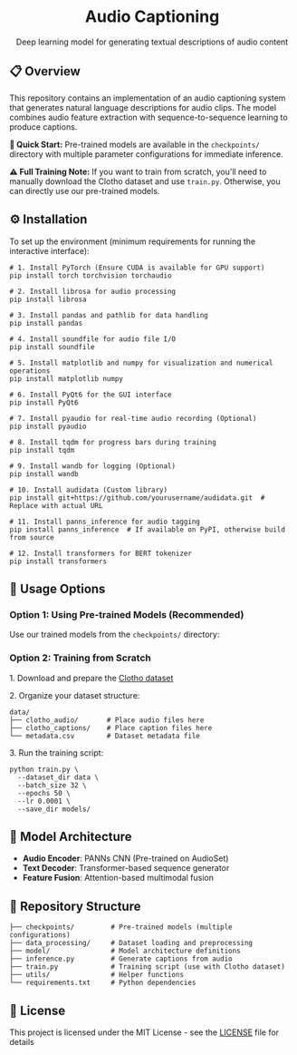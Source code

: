 <!DOCTYPE html>
<html>

</head>
<body>

<h1 align="center">Audio Captioning</h1>
<p align="center">Deep learning model for generating textual descriptions of audio content</p>

<h2>📋 Overview</h2>
<p>This repository contains an implementation of an audio captioning system that generates natural language descriptions for audio clips. The model combines audio feature extraction with sequence-to-sequence learning to produce captions.</p>

<div class="note">
    <p><strong>🚀 Quick Start:</strong> Pre-trained models are available in the <code>checkpoints/</code> directory with multiple parameter configurations for immediate inference.</p>
</div>

<div class="warning">
    <p><strong>⚠️ Full Training Note:</strong> If you want to train from scratch, you'll need to manually download the Clotho dataset and use <code>train.py</code>. Otherwise, you can directly use our pre-trained models.</p>
</div>

<h2>⚙️ Installation</h2>
<p>To set up the environment (minimum requirements for running the interactive interface):</p>

<pre><code># 1. Install PyTorch (Ensure CUDA is available for GPU support)
pip install torch torchvision torchaudio

# 2. Install librosa for audio processing
pip install librosa

# 3. Install pandas and pathlib for data handling
pip install pandas

# 4. Install soundfile for audio file I/O
pip install soundfile

# 5. Install matplotlib and numpy for visualization and numerical operations
pip install matplotlib numpy

# 6. Install PyQt6 for the GUI interface
pip install PyQt6

# 7. Install pyaudio for real-time audio recording (Optional)
pip install pyaudio

# 8. Install tqdm for progress bars during training
pip install tqdm

# 9. Install wandb for logging (Optional)
pip install wandb

# 10. Install audidata (Custom library)
pip install git+https://github.com/yourusername/audidata.git  # Replace with actual URL

# 11. Install panns_inference for audio tagging
pip install panns_inference  # If available on PyPI, otherwise build from source

# 12. Install transformers for BERT tokenizer
pip install transformers</code></pre>

<h2>🚀 Usage Options</h2>

<h3>Option 1: Using Pre-trained Models (Recommended)</h3>
<p>Use our trained models from the <code>checkpoints/</code> directory:</p>


<h3>Option 2: Training from Scratch</h3>
<p>1. Download and prepare the <a href="https://zenodo.org/record/3490684" target="_blank">Clotho dataset</a></p>
<p>2. Organize your dataset structure:</p>
<pre><code>data/
├── clotho_audio/       # Place audio files here
├── clotho_captions/    # Place caption files here
└── metadata.csv        # Dataset metadata file</code></pre>
<p>3. Run the training script:</p>
<pre><code>python train.py \
  --dataset_dir data \
  --batch_size 32 \
  --epochs 50 \
  --lr 0.0001 \
  --save_dir models/</code></pre>

<h2>🧠 Model Architecture</h2>
<ul>
    <li><strong>Audio Encoder</strong>: PANNs CNN (Pre-trained on AudioSet)</li>
    <li><strong>Text Decoder</strong>: Transformer-based sequence generator</li>
    <li><strong>Feature Fusion</strong>: Attention-based multimodal fusion</li>
</ul>

<h2>📂 Repository Structure</h2>
<pre><code>├── checkpoints/         # Pre-trained models (multiple configurations)
├── data_processing/     # Dataset loading and preprocessing
├── model/               # Model architecture definitions
├── inference.py         # Generate captions from audio
├── train.py             # Training script (use with Clotho dataset)
├── utils/               # Helper functions
└── requirements.txt     # Python dependencies</code></pre>

<h2>📜 License</h2>
<p>This project is licensed under the MIT License - see the <a href="LICENSE">LICENSE</a> file for details</p>

</body>
</html>

